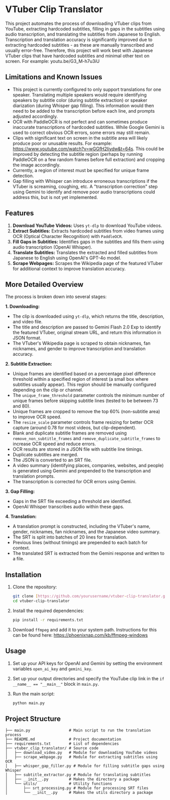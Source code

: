 # VTuber Clip Translator

This project automates the process of downloading VTuber clips from YouTube, extracting hardcoded subtitles, filling in gaps in the subtitles using audio transcription, and translating the subtitles from Japanese to English. Transcription and translation accuracy is significantly improved due to extracting hardcoded subtitles - as these are manually transcribed and usually error-free. Therefore, this project will work best with Japanese VTuber clips that have hardcoded subtitles and minimal other text on screen. For example: youtu.be/G3_M-h7u3iU

## Limitations and Known Issues

*   This project is currently configured to only support translations for one speaker. Translating multiple speakers would require identifying speakers by subtitle color (during subtitle extraction) or speaker diarization (during Whisper gap filling). This information would then need to be added to the transcription before each line, and prompts adjusted accordingly.
*   OCR with PaddleOCR is not perfect and can sometimes produce inaccurate transcriptions of hardcoded subtitles. While Google Gemini is used to correct obvious OCR errors, some errors may still remain.
*   Clips with significant text on screen in the subtitle area will likely produce poor or unusable results. For example: https://www.youtube.com/watch?v=wGGfH2Iiydw&t=64s. This could be improved by detecting the subtitle region (perhaps by running PaddleOCR on a few random frames before full extraction) and cropping the image accordingly.
*   Currently, a region of interest must be specified for unique frame detection.
*   Gap filling with Whisper can introduce erroneous transcriptions if the VTuber is screaming, coughing, etc. A "transcription correction" step using Gemini to identify and remove poor audio transcriptions could address this, but is not yet implemented.

## Features

1.  **Download YouTube Videos:** Uses `yt-dlp` to download YouTube videos.
2.  **Extract Subtitles:** Extracts hardcoded subtitles from video frames using OCR (Optical Character Recognition) with `PaddleOCR`.
3.  **Fill Gaps in Subtitles:** Identifies gaps in the subtitles and fills them using audio transcription (OpenAI Whisper).
4.  **Translate Subtitles:** Translates the extracted and filled subtitles from Japanese to English using OpenAI's GPT-4o model.
5.  **Scrape Webpages:** Scrapes the Wikipedia page of the featured VTuber for additional context to improve translation accuracy.

## More Detailed Overview

The process is broken down into several stages:

**1. Downloading:**

*   The clip is downloaded using `yt-dlp`, which returns the title, description, and video file.
*   The title and description are passed to Gemini Flash 2.0 Exp to identify the featured VTuber, original stream URL, and return this information in JSON format.
*   The VTuber's Wikipedia page is scraped to obtain nicknames, fan nicknames, and gender to improve transcription and translation accuracy.

**2. Subtitle Extraction:**

*   Unique frames are identified based on a percentage pixel difference threshold within a specified region of interest (a small box where subtitles usually appear). This region should be manually configured depending on the clip or channel.
*   The `unique_frame_threshold` parameter controls the minimum number of unique frames before skipping subtitle lines (tested to be between 73 and 80).
*   Unique frames are cropped to remove the top 60% (non-subtitle area) to improve OCR speed.
*   The `resize_scale` parameter controls frame resizing for better OCR capture (around 0.78 for most videos, but clip-dependent).
*   Blank and duplicate subtitle frames are removed using `remove_non_subtitle_frames` and `remove_duplicate_subtitle_frames` to increase OCR speed and reduce errors.
*   OCR results are stored in a JSON file with subtitle line timings.
*   Duplicate subtitles are merged.
*   The JSON is converted to an SRT file.
*   A video summary (identifying places, companies, websites, and people) is generated using Gemini and prepended to the transcription and translation prompts.
*   The transcription is corrected for OCR errors using Gemini.

**3. Gap Filling:**

*   Gaps in the SRT file exceeding a threshold are identified.
*   OpenAI Whisper transcribes audio within these gaps.

**4. Translation:**

*   A translation prompt is constructed, including the VTuber's name, gender, nicknames, fan nicknames, and the Japanese video summary.
*   The SRT is split into batches of 20 lines for translation.
*   Previous lines (without timings) are prepended to each batch for context.
*   The translated SRT is extracted from the Gemini response and written to a file.

## Installation

1.  Clone the repository:

    ```sh
    git clone [https://github.com/yourusername/vtuber-clip-translator.git](https://github.com/yourusername/vtuber-clip-translator.git)
    cd vtuber-clip-translator
    ```

2.  Install the required dependencies:

    ```sh
    pip install -r requirements.txt
    ```

3.  Download `ffmpeg` and add it to your system path. Instructions for this can be found here: https://phoenixnap.com/kb/ffmpeg-windows
## Usage

1.  Set up your API keys for OpenAI and Gemini by setting the environment variables `open_ai_key` and `gemini_key`.

2.  Set up your output directories and specify the YouTube clip link in the `if __name__ == "__main__"` block in `main.py`.

3.  Run the main script:

    ```sh
    python main.py
    ```

## Project Structure

```
├── main.py                 # Main script to run the translation process
├── README.md               # Project documentation
├── requirements.txt        # List of dependencies
├── vtuber_clip_translator/ # Source code
│   ├── download_video.py   # Module for downloading YouTube videos
│   ├── scrape_webpage.py   # Module for extracting subtitles using OCR
│   ├── whisper_gap_filler.py # Module for filling subtitle gaps using Whisper
│   ├── subtitle_extractor.py # Module for translating subtitles
│   ├── __init__.py         # Makes the directory a package
│   └── utils/              # Utility functions
│       ├── srt_processing.py # Module for processing SRT files
│       └── __init__.py     # Makes the utils directory a package
```
